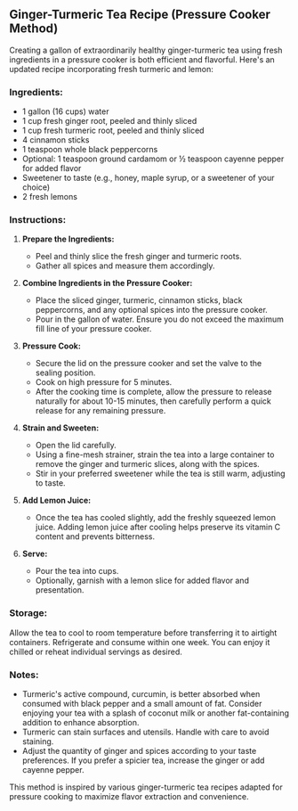 ## Ginger-Turmeric Tea Recipe (Pressure Cooker Method)

Creating a gallon of extraordinarily healthy ginger-turmeric tea using fresh ingredients in a pressure cooker is both efficient and flavorful. Here's an updated recipe incorporating fresh turmeric and lemon:

### Ingredients:
- 1 gallon (16 cups) water
- 1 cup fresh ginger root, peeled and thinly sliced
- 1 cup fresh turmeric root, peeled and thinly sliced
- 4 cinnamon sticks
- 1 teaspoon whole black peppercorns
- Optional: 1 teaspoon ground cardamom or ½ teaspoon cayenne pepper for added flavor
- Sweetener to taste (e.g., honey, maple syrup, or a sweetener of your choice)
- 2 fresh lemons

### Instructions:

1. **Prepare the Ingredients:**
   - Peel and thinly slice the fresh ginger and turmeric roots.
   - Gather all spices and measure them accordingly.

2. **Combine Ingredients in the Pressure Cooker:**
   - Place the sliced ginger, turmeric, cinnamon sticks, black peppercorns, and any optional spices into the pressure cooker.
   - Pour in the gallon of water. Ensure you do not exceed the maximum fill line of your pressure cooker.

3. **Pressure Cook:**
   - Secure the lid on the pressure cooker and set the valve to the sealing position.
   - Cook on high pressure for 5 minutes.
   - After the cooking time is complete, allow the pressure to release naturally for about 10-15 minutes, then carefully perform a quick release for any remaining pressure.

4. **Strain and Sweeten:**
   - Open the lid carefully.
   - Using a fine-mesh strainer, strain the tea into a large container to remove the ginger and turmeric slices, along with the spices.
   - Stir in your preferred sweetener while the tea is still warm, adjusting to taste.

5. **Add Lemon Juice:**
   - Once the tea has cooled slightly, add the freshly squeezed lemon juice. Adding lemon juice after cooling helps preserve its vitamin C content and prevents bitterness.

6. **Serve:**
   - Pour the tea into cups.
   - Optionally, garnish with a lemon slice for added flavor and presentation.

### Storage:
Allow the tea to cool to room temperature before transferring it to airtight containers. Refrigerate and consume within one week. You can enjoy it chilled or reheat individual servings as desired.

### Notes:
- Turmeric's active compound, curcumin, is better absorbed when consumed with black pepper and a small amount of fat. Consider enjoying your tea with a splash of coconut milk or another fat-containing addition to enhance absorption.
- Turmeric can stain surfaces and utensils. Handle with care to avoid staining.
- Adjust the quantity of ginger and spices according to your taste preferences. If you prefer a spicier tea, increase the ginger or add cayenne pepper.

This method is inspired by various ginger-turmeric tea recipes adapted for pressure cooking to maximize flavor extraction and convenience.

